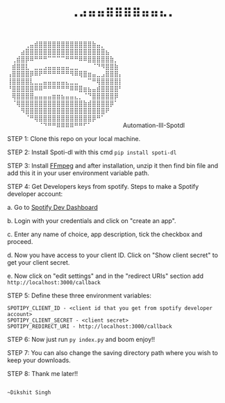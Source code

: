 # ⠀⠀⠀⠀⠀⠀⠀⢀⣠⣤⣤⣶⣶⣶⣶⣤⣤⣄⡀⠀⠀⠀⠀⠀⠀⠀
⠀⠀⠀⠀⢀⣤⣾⣿⣿⣿⣿⣿⣿⣿⣿⣿⣿⣿⣿⣷⣤⡀⠀⠀⠀⠀
⠀⠀⠀⣴⣿⣿⣿⣿⣿⣿⣿⣿⣿⣿⣿⣿⣿⣿⣿⣿⣿⣿⣦⠀⠀⠀
⠀⢀⣾⣿⡿⠿⠛⠛⠛⠉⠉⠉⠉⠛⠛⠛⠿⠿⣿⣿⣿⣿⣿⣷⡀⠀
⠀⣾⣿⣿⣇⠀⣀⣀⣠⣤⣤⣤⣤⣤⣀⣀⠀⠀⠀⠈⠙⠻⣿⣿⣷⠀
⢠⣿⣿⣿⣿⡿⠿⠟⠛⠛⠛⠛⠛⠛⠻⠿⢿⣿⣶⣤⣀⣠⣿⣿⣿⡄
⢸⣿⣿⣿⣿⣇⣀⣀⣤⣤⣤⣤⣤⣄⣀⣀⠀⠀⠉⠛⢿⣿⣿⣿⣿⡇
⠘⣿⣿⣿⣿⣿⠿⠿⠛⠛⠛⠛⠛⠛⠿⠿⣿⣶⣦⣤⣾⣿⣿⣿⣿⠃
⠀⢿⣿⣿⣿⣿⣤⣤⣤⣤⣶⣶⣦⣤⣤⣄⡀⠈⠙⣿⣿⣿⣿⣿⡿⠀
⠀⠈⢿⣿⣿⣿⣿⣿⣿⣿⣿⣿⣿⣿⣿⣿⣿⣷⣾⣿⣿⣿⣿⡿⠁⠀
⠀⠀⠀⠻⣿⣿⣿⣿⣿⣿⣿⣿⣿⣿⣿⣿⣿⣿⣿⣿⣿⣿⠟⠀⠀⠀
⠀⠀⠀⠀⠈⠛⢿⣿⣿⣿⣿⣿⣿⣿⣿⣿⣿⣿⣿⡿⠛⠁⠀⠀⠀⠀
⠀⠀⠀⠀⠀⠀⠀⠈⠙⠛⠛⠿⠿⠿⠿⠛⠛⠋⠁⠀⠀⠀⠀⠀⠀⠀Automation-III-Spotdl

STEP 1: Clone this repo on your local machine.

STEP 2: Install Spoti-dl with this cmd ```pip install spoti-dl```

STEP 3: Install [FFmpeg](https://www.gyan.dev/ffmpeg/builds/ffmpeg-git-essentials.7z) and after installation, unzip it then find bin file and add this it in your user environment variable path.

STEP 4: Get Developers keys from spotify. Steps to make a Spotify developer account:
 
a. Go to [Spotify Dev Dashboard](https://developer.spotify.com/dashboard/applications)

b. Login with your credentials and click on "create an app".

c. Enter any name of choice, app description, tick the checkbox and proceed.

d. Now you have access to your client ID. Click on "Show client secret" to get your client secret.

e. Now click on "edit settings" and in the "redirect URIs" section add ```http://localhost:3000/callback```

STEP 5: Define these three environment variables: 
```
SPOTIPY_CLIENT_ID - <client id that you get from spotify developer account>
SPOTIPY_CLIENT_SECRET - <client secret>
SPOTIPY_REDIRECT_URI - http://localhost:3000/callback
```

STEP 6: Now just run ```py index.py``` and boom enjoy!!

STEP 7: You can also change the saving directory path where you wish to keep your downloads.

STEP 8: Thank me later!!

                                                                                               ~Dikshit Singh
